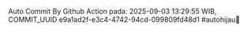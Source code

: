 Auto Commit By Github Action pada: 2025-09-03 13:29:55 WIB, COMMIT_UUID e9a1ad2f-e3c4-4742-94cd-099809fd48d1 #autohijau🗿
